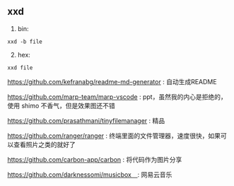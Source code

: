 ## xxd
1. bin:
```
xxd -b file
```
2. hex:
```
xxd file
```

https://github.com/kefranabg/readme-md-generator : 自动生成README

https://github.com/marp-team/marp-vscode : ppt，虽然我的内心是拒绝的，使用 shimo 不香气，但是效果图还不错

https://github.com/prasathmani/tinyfilemanager : 精品

https://github.com/ranger/ranger : 终端里面的文件管理器，速度很快，如果可以查看照片之类的就好了

https://github.com/carbon-app/carbon : 将代码作为图片分享

https://github.com/darknessomi/musicbox　: 网易云音乐

